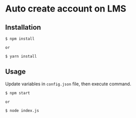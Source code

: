 # Auto create account on LMS

## Installation 

```
$ npm install

or

$ yarn install
```



## Usage

Update variables in `config.json` file, then execute command.


```
$ npm start

or 

$ node index.js
```